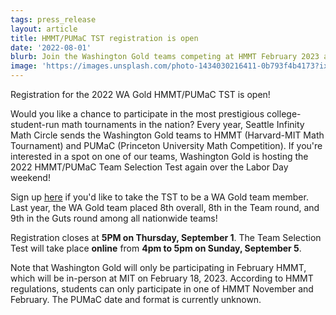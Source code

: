 ```yaml
---
tags: press_release
layout: article
title: HMMT/PUMaC TST registration is open
date: '2022-08-01'
blurb: Join the Washington Gold teams competing at HMMT February 2023 and PUMaC 2022-2023.
image: 'https://images.unsplash.com/photo-1434030216411-0b793f4b4173?ixlib=rb-1.2.1&ixid=MnwxMjA3fDB8MHxwaG90by1wYWdlfHx8fGVufDB8fHx8&auto=format&fit=crop&w=1470&q=80'
---
```


Registration for the 2022 WA Gold HMMT/PUMaC TST is open!

Would you like a chance to participate in the most prestigious college-student-run math tournaments in the nation? Every year, Seattle Infinity Math Circle sends the Washington Gold teams to HMMT (Harvard-MIT Math Tournament) and PUMaC (Princeton University Math Competition). If you're interested in a spot on one of our teams, Washington Gold is hosting the 2022 HMMT/PUMaC Team Selection Test again over the Labor Day weekend!

Sign up [here](https://docs.google.com/forms/d/e/1FAIpQLSftljb4tSfdD9Wcei0qPl10kishXp9AKSp7vyY8H4TWr_ZAeQ/viewform) if you'd like to take the TST to be a WA Gold team member. Last year, the WA Gold team placed 8th overall, 8th in the Team round, and 9th in the Guts round among all nationwide teams!

Registration closes at **5PM on Thursday, September 1**. The Team Selection Test will take place **online** from **4pm to 5pm on Sunday, September 5**.

Note that Washington Gold will only be participating in February HMMT, which will be in-person at MIT on February 18, 2023. According to HMMT regulations, students can only participate in one of HMMT November and February. The PUMaC date and format is currently unknown.
